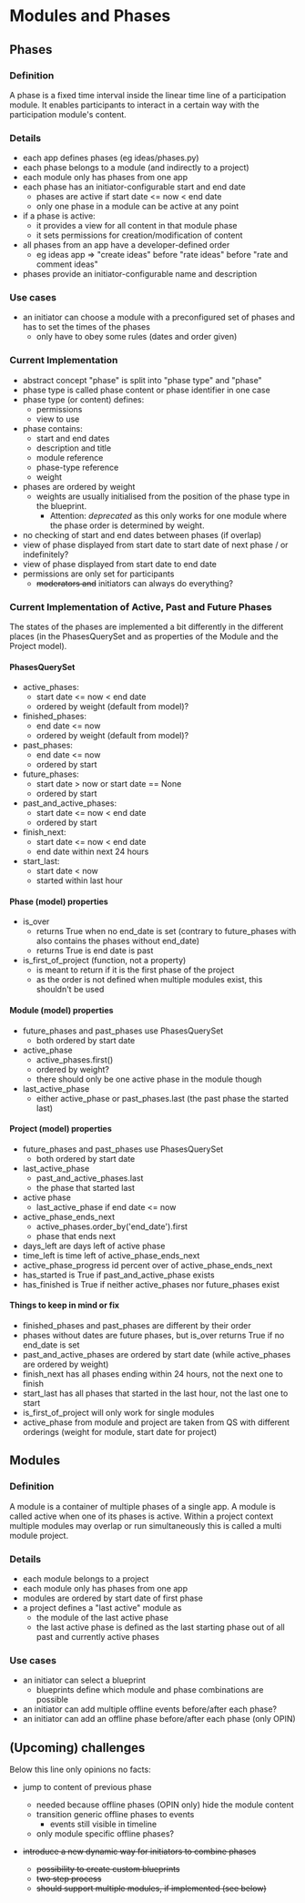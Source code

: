 # Modules and Phases

## Phases

### Definition

A phase is a fixed time interval inside the linear time line of
a participation module. It enables participants to interact in a certain
way with the participation module's content.

### Details

-   each app defines phases (eg ideas/phases.py)
-   each phase belongs to a module (and indirectly to a project)
-   each module only has phases from one app
-   each phase has an initiator-configurable start and end date
    -   phases are active if start date <= now < end date
    -   only one phase in a module can be active at any point
-   if a phase is active:
    -   it provides a view for all content in that module phase
    -   it sets permissions for creation/modification of content
-   all phases from an app have a developer-defined order
    -   eg ideas app => "create ideas" before "rate ideas" before "rate and
        comment ideas"
-   phases provide an initiator-configurable name and description

### Use cases

-   an initiator can choose a module with a preconfigured set of phases and has
    to set the times of the phases
    -   only have to obey some rules (dates and order given)

### Current Implementation

-   abstract concept "phase" is split into "phase type" and "phase"
-   phase type is called phase content or phase identifier in one case
-   phase type (or content) defines:
    -   permissions
    -   view to use
-   phase contains:
    -   start and end dates
    -   description and title
    -   module reference
    -   phase-type reference
    -   weight
-   phases are ordered by weight
    -   weights are usually initialised from the position of the phase type in
        the blueprint.
        -   Attention: _deprecated_ as this only works for one module where the
            phase order is determined by weight.
-   no checking of start and end dates between phases (if overlap)
-   view of phase displayed from start date to start date of next phase / or
    indefinitely?
-   view of phase displayed from start date to end date
-   permissions are only set for participants
    -   ~~moderators and~~ initiators can always do everything?

### Current Implementation of Active, Past and Future Phases

The states of the phases are implemented a bit differently in the different places (in the PhasesQuerySet and as properties of the Module and the Project model).

#### PhasesQuerySet
-   active_phases:
    -   start date <= now < end date
    -   ordered by weight (default from model)?
-   finished_phases:
    -   end date <= now
    -   ordered by weight (default from model)?
-   past_phases:
    -   end date <= now
    -   ordered by start
-   future_phases:
    -   start date > now or start date == None
    -   ordered by start
-   past_and_active_phases:
    -   start date <= now < end date
    -   ordered by start
-   finish_next:
    -   start date <= now < end date
    -   end date within next 24 hours
-   start_last:
    -   start date < now
    -   started within last hour

#### Phase (model) properties
-   is_over
    -   returns True when no end_date is set (contrary to future_phases with also contains the phases without end_date)
    -   returns True is end date is past
-   is_first_of_project (function, not a property)
    -   is meant to return if it is the first phase of the project
    -   as the order is not defined when multiple modules exist, this shouldn't be used

#### Module (model) properties
-   future_phases and past_phases use PhasesQuerySet
    -   both ordered by start date
-   active_phase
    - active_phases.first()
    - ordered by weight?
    - there should only be one active phase in the module though
-   last_active_phase
    - either active_phase or past_phases.last (the past phase the started last)

#### Project (model) properties
-   future_phases and past_phases use PhasesQuerySet
    -   both ordered by start date
-   last_active_phase
    -   past_and_active_phases.last
    -   the phase that started last
-   active phase
    -   last_active_phase if end date <= now
-   active_phase_ends_next
    -   active_phases.order_by('end_date').first
    -   phase that ends next
-   days_left are days left of active phase
-   time_left is time left of active_phase_ends_next
-   active_phase_progress id percent over of active_phase_ends_next
-   has_started is True if past_and_active_phase exists
-   has_finished is True if neither active_phases nor future_phases exist

#### Things to keep in mind or fix
-   finished_phases and past_phases are different by their order
-   phases without dates are future phases, but is_over returns True if no end_date is set
-   past_and_active_phases are ordered by start date (while active_phases are ordered by weight)
-   finish_next has all phases ending within 24 hours, not the next one to finish
-   start_last has all phases that started in the last hour, not the last one to start
-   is_first_of_project will only work for single modules
-   active_phase from module and project are taken from QS with different orderings (weight for module, start date for project)

## Modules

### Definition

A module is a container of multiple phases of a single app. A module is called
active when one of its phases is active. Within a project context multiple
modules may overlap or run simultaneously this is called a multi module project.

### Details

-   each module belongs to a project
-   each module only has phases from one app
-   modules are ordered by start date of first phase
-   a project defines a "last active" module as
    -   the module of the last active phase
    -   the last active phase is defined as the last starting phase out of all past
        and currently active phases

### Use cases

-   an initiator can select a blueprint
    -   blueprints define which module and phase combinations are possible
-   an initiator can add multiple offline events before/after each phase?
-   an initiator can add an offline phase before/after each phase (only OPIN)

## (Upcoming) challenges

Below this line only opinions no facts:

-   jump to content of previous phase
    -   needed because offline phases (OPIN only) hide the module content
    -   transition generic offline phases to events
        -   events still visible in timeline
    -   only module specific offline phases?

-   ~~introduce a new dynamic way for initiators to combine phases~~
    -   ~~possibility to create custom blueprints~~
    -   ~~two step process~~
    -   ~~should support multiple modules, if implemented (see below)~~
